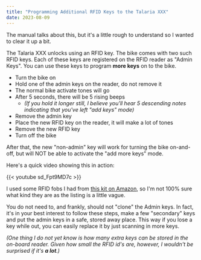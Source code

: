 ```yaml
---
title: "Programming Additional RFID Keys to the Talaria XXX"
date: 2023-08-09
---
```


The manual talks about this, but it's a little rough to understand so I wanted to clear it up a bit.

The Talaria XXX unlocks using an RFID key. The bike comes with two such RFID keys. Each of these keys are registered on the RFID reader as "Admin Keys". You can use these keys to program **more keys** on to the bike.

* Turn the bike on
* Hold one of the admin keys on the reader, do not remove it
* The normal bike activate tones will go
* After 5 seconds, there will be 5 rising beeps
  * _(If you hold it longer still, I believe you'll hear 5 descending notes indicating that you've left "add keys" mode)_
* Remove the admin key
* Place the new RFID key on the reader, it will make a lot of tones
* Remove the new RFID key
* Turn off the bike

After that, the new "non-admin" key will work for turning the bike on-and-off, but will NOT be able to activate the "add more keys" mode.

Here's a quick video showing this in action:

{{< youtube sd_Fpt9MD7c >}}

I used some RFID fobs I had from [this kit on Amazon](https://www.amazon.com/gp/product/B07VLDSYRW), so I'm not 100% sure what kind they are as the listing is a little vague.

You do not need to, and frankly, should not "clone" the Admin keys. In fact, it's in your best interest to follow these steps, make a few "secondary" keys and put the admin keys in a safe, stored away place. This way if you lose a key while out, you can easily replace it by just scanning in more keys.

_(One thing I do not yet know is how many extra keys can be stored in the on-board reader. Given how small the RFID id's are, however, I wouldn't be surprised if it's **a lot**.)_